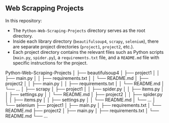 ## Web Scrapping Projects

In this repository:

- The `Python-Web-Scraping-Projects` directory serves as the root directory.
- Inside each library directory (`beautifulsoup4`, `scrapy`, `selenium`), there are separate project directories (`project1`, `project2`, etc.).
- Each project directory contains the relevant files such as Python scripts (`main.py`, `spider.py`), a `requirements.txt` file, and a `README.md` file with specific instructions for the project.

Python-Web-Scraping-Projects
│
├── beautifulsoup4
│   ├── project1
│   │   ├── main.py
│   │   ├── requirements.txt
│   │   └── README.md
│   ├── project2
│   │   ├── main.py
│   │   ├── requirements.txt
│   │   └── README.md
│   └── ...
│
├── scrapy
│   ├── project1
│   │   ├── spider.py
│   │   ├── items.py
│   │   ├── settings.py
│   │   └── README.md
│   ├── project2
│   │   ├── spider.py
│   │   ├── items.py
│   │   ├── settings.py
│   │   └── README.md
│   └── ...
│
└── selenium
    ├── project1
    │   ├── main.py
    │   ├── requirements.txt
    │   └── README.md
    ├── project2
    │   ├── main.py
    │   ├── requirements.txt
    │   └── README.md
    └── ...
